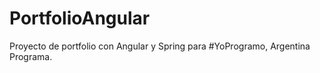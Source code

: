 # PortfolioAngular

Proyecto de portfolio con Angular y Spring para #YoProgramo, Argentina Programa. 
